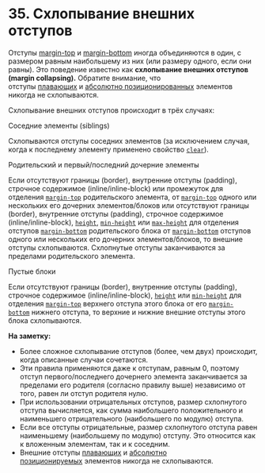 # 35. Схлопывание внешних отступов

Отступы [margin-top](https://developer.mozilla.org/ru/docs/Web/CSS/margin-top) и [margin-bottom](https://developer.mozilla.org/ru/docs/Web/CSS/margin-bottom) иногда объединяются в один, с размером равным наибольшему из них (или размеру одного, если они равны). Это поведение известно как **схлопывание внешних отступов (margin collapsing).** Обратите внимание, что отступы [плавающих](https://developer.mozilla.org/ru/docs/Web/CSS/float) и [абсолютно позиционированных](https://developer.mozilla.org/ru/docs/Web/CSS/position#absolute) элементов никогда не схлопываются.

Схлопывание внешних отступов происходит в трёх случаях:

Соседние элементы (siblings)

Схлопываются отступы соседних элементов (за исключением случая, когда к последнему элементу применено свойство [`clear`](https://developer.mozilla.org/ru/docs/Web/CSS/clear)).

Родительский и первый/последний дочерние элементы

Если отсутствуют границы (border), внутренние отступы (padding), строчное содержимое (inline/inline-block) или промежуток для отделения [`margin-top`](https://developer.mozilla.org/ru/docs/Web/CSS/margin-top) родительского элемента, от [`margin-top`](https://developer.mozilla.org/ru/docs/Web/CSS/margin-top) одного или нескольких его дочерних элементов/блоков или отсутствуют границы (border), внутренние отступы (padding), строчное содержимое (inline/inline-block), [`height`](https://developer.mozilla.org/ru/docs/Web/CSS/height), [`min-height`](https://developer.mozilla.org/ru/docs/Web/CSS/min-height) или [`max-height`](https://developer.mozilla.org/ru/docs/Web/CSS/max-height) для отделения отступов [`margin-bottom`](https://developer.mozilla.org/ru/docs/Web/CSS/margin-bottom) родительского блока от [`margin-bottom`](https://developer.mozilla.org/ru/docs/Web/CSS/margin-bottom) отступов одного или нескольких его дочерних элементов/блоков, то внешние отступы схлопываются. Схлопнутые отступы заканчиваются за пределами родительского элемента.

Пустые блоки

Если отсутствуют границы (border), внутренние отступы (padding), строчное содержимое (inline/inline-block), [`height`](https://developer.mozilla.org/ru/docs/Web/CSS/height) или [`min-height`](https://developer.mozilla.org/ru/docs/Web/CSS/min-height) для отделения [`margin-top`](https://developer.mozilla.org/ru/docs/Web/CSS/margin-top) верхнего отступа этого блока от его [`margin-bottom`](https://developer.mozilla.org/ru/docs/Web/CSS/margin-bottom) нижнего отступа, то верхние и нижние внешние отступы этого блока схлопываются.

**На заметку:**

- Более сложное схлопывание отступов (более, чем двух) происходит, когда описанные случаи сочетаются.
- Эти правила применяются даже к отступам, равным 0, поэтому отступ первого/последнего дочернего элемента заканчивается за пределами его родителя (согласно правилу выше) независимо от того, равен ли отступ родителя нулю.
- При использовании отрицательных отступов, размер схлопнутого отступа вычисляется, как сумма наибольшего положительного и наименьшего отрицательного (наибольшего по модулю) отступа.
- Если все отступы отрицательные, размер схлопнутого отступа равен наименьшему (наибольшему по модулю) отступу. Это относится как к вложенным элементам, так и к соседним.
- Внешние отступы [плавающих](https://developer.mozilla.org/ru/docs/Web/CSS/float) и [абсолютно позиционируемых](https://developer.mozilla.org/ru/docs/Web/CSS/position) элементов никогда не схлопываются.